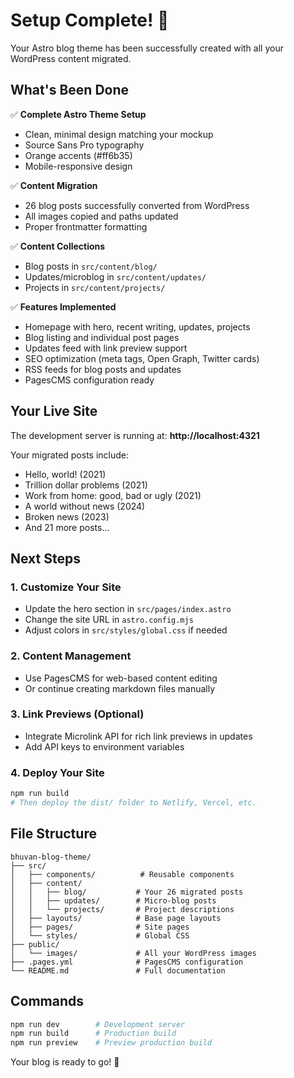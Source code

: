 # Setup Complete! 🎉

Your Astro blog theme has been successfully created with all your WordPress content migrated.

## What's Been Done

✅ **Complete Astro Theme Setup**
- Clean, minimal design matching your mockup
- Source Sans Pro typography
- Orange accents (#ff6b35) 
- Mobile-responsive design

✅ **Content Migration**
- 26 blog posts successfully converted from WordPress
- All images copied and paths updated
- Proper frontmatter formatting

✅ **Content Collections**
- Blog posts in `src/content/blog/`
- Updates/microblog in `src/content/updates/`
- Projects in `src/content/projects/`

✅ **Features Implemented**
- Homepage with hero, recent writing, updates, projects
- Blog listing and individual post pages
- Updates feed with link preview support
- SEO optimization (meta tags, Open Graph, Twitter cards)
- RSS feeds for blog posts and updates
- PagesCMS configuration ready

## Your Live Site

The development server is running at: **http://localhost:4321**

Your migrated posts include:
- Hello, world! (2021)
- Trillion dollar problems (2021)
- Work from home: good, bad or ugly (2021)
- A world without news (2024)
- Broken news (2023)
- And 21 more posts...

## Next Steps

### 1. Customize Your Site
- Update the hero section in `src/pages/index.astro`
- Change the site URL in `astro.config.mjs`
- Adjust colors in `src/styles/global.css` if needed

### 2. Content Management
- Use PagesCMS for web-based content editing
- Or continue creating markdown files manually

### 3. Link Previews (Optional)
- Integrate Microlink API for rich link previews in updates
- Add API keys to environment variables

### 4. Deploy Your Site
```bash
npm run build
# Then deploy the dist/ folder to Netlify, Vercel, etc.
```

## File Structure

```
bhuvan-blog-theme/
├── src/
│   ├── components/          # Reusable components
│   ├── content/
│   │   ├── blog/           # Your 26 migrated posts
│   │   ├── updates/        # Micro-blog posts
│   │   └── projects/       # Project descriptions
│   ├── layouts/            # Base page layouts
│   ├── pages/              # Site pages
│   └── styles/             # Global CSS
├── public/
│   └── images/             # All your WordPress images
├── .pages.yml              # PagesCMS configuration
└── README.md               # Full documentation
```

## Commands

```bash
npm run dev        # Development server
npm run build      # Production build
npm run preview    # Preview production build
```

Your blog is ready to go! 🚀